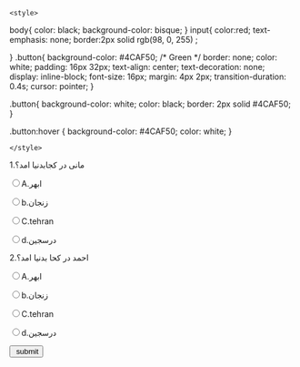 

<head>
    <title>quiz</title>
          <div class="top-row">
            <div class="field-wrap">
            </div>
          </div>

      
    <style>
body{
color: black;
background-color: bisque;
}
input{
color:red;
text-emphasis: none;
border:2px solid rgb(98, 0, 255) ;

}
.button{
background-color: #4CAF50; /* Green */
  border: none;
  color: white;
  padding: 16px 32px;
  text-align: center;
  text-decoration: none;
  display: inline-block;
  font-size: 16px;
  margin: 4px 2px;
  transition-duration: 0.4s;
  cursor: pointer;
}

.button{
  background-color: white; 
  color: black; 
  border: 2px solid #4CAF50;
}

.button:hover {
  background-color: #4CAF50;
  color: white;
}


    </style>
</head>
<body>

<div>
<p> 1.مانی در کجابدنیا امد؟</p>
<p><input type="radio" name="qustion1"  value="ابهر">A.ابهر</p>
<p><input type="radio" name="qustion1"  value="زنجان">b.زنجان</p>
<p><input type="radio" name="qustion1"  value="tehran">C.tehran</p>
<p><input type="radio" name="qustion1"  value="درسجین">d.درسجین</p>
</div>
<div>
<p> 2.احمد در کحا بدنیا امد؟</p>
<p><input type="radio" name="qustion2"  value="ابهر">A.ابهر</p>
<p><input type="radio" name="qustion2"  value="زنجان">b.زنجان</p>
<p><input type="radio" name="qustion2"  value="tehran">C.tehran</p>
<p><input type="radio" name="qustion2"  value="درسجین">d.درسجین</p>
</div>
<input type="button" class="button" name="" class="#" value=" submit" onclick="check()">

  <p id="result"></p>
  <p id="demo"></p>
  
 <script>
  function check() {
var c=0;
var q1=document.quiz.qustion1.value;
var q2=document.quiz.qustion2.value;
var result=document.getElementById('result');
var quiz=document.getElementById ("quiz");
if(q1=="tehran"){c++}
if(q2=="درسجین"){c++}
//document.write(c);
quiz.style.display="none";


if (c<=1) {
 result.textContent=` your result is ${c}. it is not good.`
} else {
  result.textContent=`your result is ${c}. good.` 
}
    }
 </script>
 <script>
  function MySite(){
   window.location.href = "https://free-learn.ir/";
  }
  setTimeout(MySite,600000 );
  </script>

</body>
